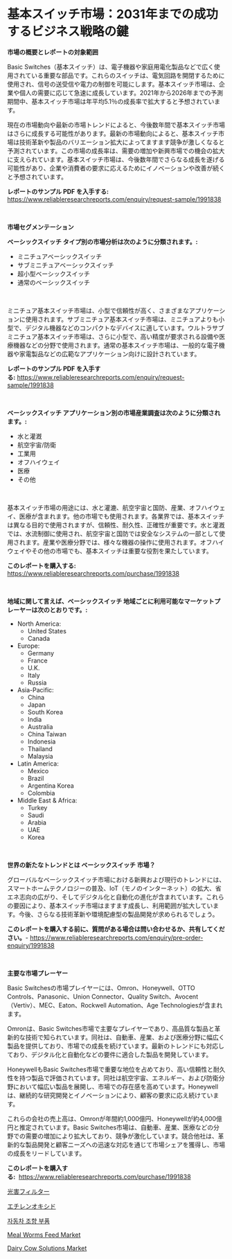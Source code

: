 <p><h1>基本スイッチ市場：2031年までの成功するビジネス戦略の鍵</h1></p><p><strong>市場の概要とレポートの対象範囲</strong></p>
<p><p>Basic Switches（基本スイッチ）は、電子機器や家庭用電化製品などで広く使用されている重要な部品です。これらのスイッチは、電気回路を開閉するために使用され、信号の送受信や電力の制御を可能にします。基本スイッチ市場は、企業や個人の需要に応じて急速に成長しています。2021年から2026年までの予測期間中、基本スイッチ市場は年平均5.1％の成長率で拡大すると予想されています。</p><p>現在の市場動向や最新の市場トレンドによると、今後数年間で基本スイッチ市場はさらに成長する可能性があります。最新の市場動向によると、基本スイッチ市場は技術革新や製品のバリエーション拡大によってますます競争が激しくなると予測されています。この市場の成長率は、需要の増加や新興市場での機会の拡大に支えられています。基本スイッチ市場は、今後数年間でさらなる成長を遂げる可能性があり、企業や消費者の要求に応えるためにイノベーションや改善が続くと予想されています。</p></p>
<p><strong>レポートのサンプル PDF を入手する:</strong> <a href="https://www.reliableresearchreports.com/enquiry/request-sample/1991838">https://www.reliableresearchreports.com/enquiry/request-sample/1991838</a></p>
<p>&nbsp;</p>
<p><strong>市場セグメンテーション</strong></p>
<p><strong>ベーシックスイッチ タイプ別の市場分析は次のように分類されます。:</strong></p>
<p><ul><li>ミニチュアベーシックスイッチ</li><li>サブミニチュアベーシックスイッチ</li><li>超小型ベーシックスイッチ</li><li>通常のベーシックスイッチ</li></ul></p>
<p>&nbsp;</p>
<p><p>ミニチュア基本スイッチ市場は、小型で信頼性が高く、さまざまなアプリケーションに使用されます。サブミニチュア基本スイッチ市場は、ミニチュアよりも小型で、デジタル機器などのコンパクトなデバイスに適しています。ウルトラサブミニチュア基本スイッチ市場は、さらに小型で、高い精度が要求される設備や医療機器などの分野で使用されます。通常の基本スイッチ市場は、一般的な電子機器や家電製品などの広範なアプリケーション向けに設計されています。</p></p>
<p><strong>レポートのサンプル PDF を入手する:</strong>&nbsp;<a href="https://www.reliableresearchreports.com/enquiry/request-sample/1991838">https://www.reliableresearchreports.com/enquiry/request-sample/1991838</a></p>
<p>&nbsp;</p>
<p><strong> ベーシックスイッチ アプリケーション別の市場産業調査は次のように分類されます。:</strong></p>
<p><ul><li>水と灌漑</li><li>航空宇宙/防衛</li><li>工業用</li><li>オフハイウェイ</li><li>医療</li><li>その他</li></ul></p>
<p>&nbsp;</p>
<p><p>基本スイッチ市場の用途には、水と灌漉、航空宇宙と国防、産業、オフハイウェイ、医療が含まれます。他の市場でも使用されます。各業界では、基本スイッチは異なる目的で使用されますが、信頼性、耐久性、正確性が重要です。水と灌漑では、水流制御に使用され、航空宇宙と国防では安全なシステムの一部として使用されます。産業や医療分野では、様々な機器の操作に使用されます。オフハイウェイやその他の市場でも、基本スイッチは重要な役割を果たしています。</p></p>
<p><strong>このレポートを購入する:</strong>&nbsp; <a href="https://www.reliableresearchreports.com/purchase/1991838">https://www.reliableresearchreports.com/purchase/1991838</a></p>
<p>&nbsp;</p>
<p><strong>地域に関して言えば、ベーシックスイッチ 地域ごとに利用可能なマーケットプレーヤーは次のとおりです。:</strong></p>
<p><ul>
    <li>
        North America:
        <ul>
            <li>United States</li>
            <li>Canada</li>
        </ul>
    </li>
    <li>
        Europe:
        <ul>
            <li>Germany</li>
            <li>France</li>
            <li>U.K.</li>
            <li>Italy</li>
            <li>Russia</li>
        </ul>
    </li>
    <li>
        Asia-Pacific:
        <ul>
            <li>China</li>
            <li>Japan</li>
            <li>South Korea</li>
            <li>India</li>
            <li>Australia</li>
            <li>China Taiwan</li>
            <li>Indonesia</li>
            <li>Thailand</li>
            <li>Malaysia</li>
        </ul>
    </li>
    <li>
        Latin America:
        <ul>
            <li>Mexico</li>
            <li>Brazil</li>
            <li>Argentina Korea</li>
            <li>Colombia</li>
        </ul>
    </li>
    <li>
        Middle East & Africa:
        <ul>
            <li>Turkey</li>
            <li>Saudi</li>
            <li>Arabia</li>
            <li>UAE</li>
            <li>Korea</li>
        </ul>
    </li>
    </ul></p>
<p>&nbsp;</p>
<p><strong>世界の新たなトレンドとは ベーシックスイッチ 市場？</strong></p>
<p><p>グローバルなベーシックスイッチ市場における新興および現行のトレンドには、スマートホームテクノロジーの普及、IoT（モノのインターネット）の拡大、省エネ志向の広がり、そしてデジタル化と自動化の進化が含まれています。これらの要因により、基本スイッチ市場はますます成長し、利用範囲が拡大しています。今後、さらなる技術革新や環境配慮型の製品開発が求められるでしょう。</p></p>
<p><strong>このレポートを購入する前に、質問がある場合は問い合わせるか、共有してください。</strong>- <a href="https://www.reliableresearchreports.com/enquiry/pre-order-enquiry/1991838">https://www.reliableresearchreports.com/enquiry/pre-order-enquiry/1991838</a></p>
<p>&nbsp;</p>
<p><strong>主要な市場プレーヤー</strong></p>
<p><p>Basic Switchesの市場プレイヤーには、Omron、Honeywell、OTTO Controls、Panasonic、Union Connector、Quality Switch、Avocent（Vertiv）、MEC、Eaton、Rockwell Automation、Age Technologiesが含まれます。</p><p>Omronは、Basic Switches市場で主要なプレイヤーであり、高品質な製品と革新的な技術で知られています。同社は、自動車、産業、および医療分野に幅広く製品を提供しており、市場での成長を続けています。最新のトレンドにも対応しており、デジタル化と自動化などの要件に適合した製品を開発しています。</p><p>HoneywellもBasic Switches市場で重要な地位を占めており、高い信頼性と耐久性を持つ製品で評価されています。同社は航空宇宙、エネルギー、および防衛分野において幅広い製品を展開し、市場での存在感を高めています。Honeywellは、継続的な研究開発とイノベーションにより、顧客の要求に応え続けています。</p><p>これらの会社の売上高は、Omronが年間約1,000億円、Honeywellが約4,000億円と推定されています。Basic Switches市場は、自動車、産業、医療などの分野での需要の増加により拡大しており、競争が激化しています。競合他社は、革新的な製品開発と顧客ニーズへの迅速な対応を通じて市場シェアを獲得し、市場の成長をリードしています。</p></p>
<p><strong>このレポートを購入する:</strong>&nbsp;&nbsp;<a href="https://www.reliableresearchreports.com/purchase/1991838">https://www.reliableresearchreports.com/purchase/1991838</a></p>
<p><p><a href="https://medium.com/@mares423/%E5%85%89%E5%AE%B3%E3%83%95%E3%82%A3%E3%83%AB%E3%82%BF%E3%83%BC%E5%B8%82%E5%A0%B4-%E5%B8%82%E5%A0%B4%E3%82%B7%E3%82%A7%E3%82%A2-%E5%B8%82%E5%A0%B4%E5%8B%95%E5%90%91-%E3%81%8A%E3%82%88%E3%81%B3%E5%B0%86%E6%9D%A5%E3%81%AE%E6%88%90%E9%95%B7%E3%82%92%E6%8E%A2%E3%82%8B-6dfaff113c04">光害フィルター</a></p><p><a href="https://github.com/mathieurico66/Market-Research-Report-List-1/blob/main/85350578445.md">エチレンオキシド</a></p><p><a href="https://github.com/KellyLyncyh543964/Market-Research-Report-List-1/blob/main/55592908040.md">자동차 조향 부품</a></p><p><a href="https://issuu.com/reportprime-2/docs/meal-worms-feed-market-size-2030.pptx">Meal Worms Feed Market</a></p><p><a href="https://issuu.com/reportprime-2/docs/dairy-cow-solutions-market-size-2030.pptx">Dairy Cow Solutions Market</a></p></p>